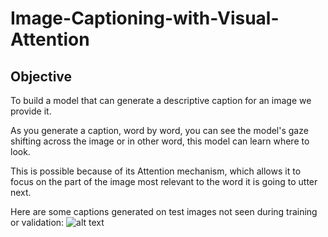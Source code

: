 # Image-Captioning-with-Visual-Attention

## Objective
To build a model that can generate a descriptive caption for an image we provide it.

As you generate a caption, word by word, you can see the model's gaze shifting across the image or in other word, this model can learn where to look.

This is possible because of its Attention mechanism, which allows it to focus on the part of the image most relevant to the word it is going to utter next.

Here are some captions generated on test images not seen during training or validation:
![alt text](https://github.com/sgrvinod/a-PyTorch-Tutorial-to-Image-Captioning/blob/master/img/plane.png)
